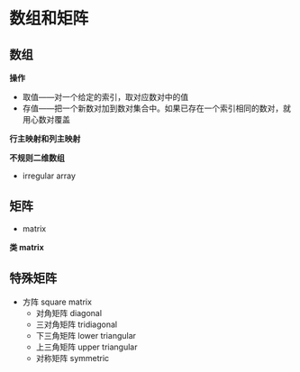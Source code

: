 # 数组和矩阵

## 数组

**操作**

- 取值——对一个给定的索引，取对应数对中的值
- 存值——把一个新数对加到数对集合中。如果已存在一个索引相同的数对，就用心数对覆盖

**行主映射和列主映射**

**不规则二维数组**

- irregular array


## 矩阵

- matrix

**类 matrix**


## 特殊矩阵

- 方阵 square matrix
  - 对角矩阵 diagonal
  - 三对角矩阵 tridiagonal
  - 下三角矩阵 lower triangular
  - 上三角矩阵 upper triangular
  - 对称矩阵 symmetric